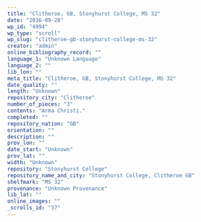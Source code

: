 ```yaml
---
title: "Clitheroe, GB, Stonyhurst College, MS 32"
date: "2016-09-28"
wp_id: "4994"
wp_type: "scroll"
wp_slug: "clitheroe-gb-stonyhurst-college-ms-32"
creator: "admin"
online_bibliography_record: ""
language_1: "Unknown Language"
language_2: ""
lib_lon: ""
meta_title: "Clitheroe, GB, Stonyhurst College, MS 32"
date_quality: ""
length: "Unknown"
repository_city: "Clitheroe"
number_of_pieces: "3"
contents: "Arma Christi."
completed: ""
repository_nation: "GB"
orientation: ""
description: ""
prov_lon: ""
date_start: "Unknown"
prov_lat: ""
width: "Unknown"
repository: "Stonyhurst College"
repository_name_and_city: "Stonyhurst College, Clitheroe GB"
shelfmark: "MS 32"
provenance: "Unknown Provenance"
lib_lat: ""
online_images: ""
_scrolls_id: "37"
---
```



